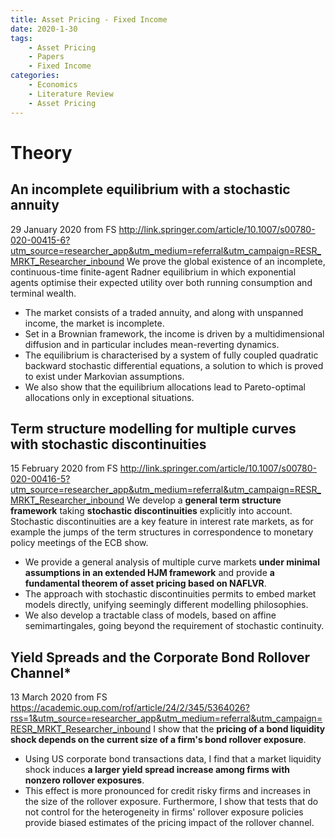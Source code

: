 ```yaml
---
title: Asset Pricing - Fixed Income
date: 2020-1-30
tags: 
	- Asset Pricing
	- Papers
	- Fixed Income
categories: 
	- Economics
	- Literature Review
	- Asset Pricing
---
```

# Theory
## An incomplete equilibrium with a stochastic annuity
29 January 2020 from FS
http://link.springer.com/article/10.1007/s00780-020-00415-6?utm_source=researcher_app&utm_medium=referral&utm_campaign=RESR_MRKT_Researcher_inbound
We prove the global existence of an incomplete, continuous-time finite-agent Radner equilibrium in which exponential agents optimise their expected utility over both running consumption and terminal wealth. 
+ The market consists of a traded annuity, and along with unspanned income, the market is incomplete. 
+ Set in a Brownian framework, the income is driven by a multidimensional diffusion and in particular includes mean-reverting dynamics. 
+ The equilibrium is characterised by a system of fully coupled quadratic backward stochastic differential equations, a solution to which is proved to exist under Markovian assumptions. 
+ We also show that the equilibrium allocations lead to Pareto-optimal allocations only in exceptional situations.

## Term structure modelling for multiple curves with stochastic discontinuities
15 February 2020 from FS
http://link.springer.com/article/10.1007/s00780-020-00416-5?utm_source=researcher_app&utm_medium=referral&utm_campaign=RESR_MRKT_Researcher_inbound
We develop a __general term structure framework__ taking __stochastic discontinuities__ explicitly into account. Stochastic discontinuities are a key feature in interest rate markets, as for example the jumps of the term structures in correspondence to monetary policy meetings of the ECB show. 
+ We provide a general analysis of multiple curve markets __under minimal assumptions in an extended HJM framework__ and provide __a fundamental theorem of asset pricing based on NAFLVR__. 
+ The approach with stochastic discontinuities permits to embed market models directly, unifying seemingly different modelling philosophies. 
+ We also develop a tractable class of models, based on affine semimartingales, going beyond the requirement of stochastic continuity.


## Yield Spreads and the Corporate Bond Rollover Channel*
13 March 2020 from FS
https://academic.oup.com/rof/article/24/2/345/5364026?rss=1&utm_source=researcher_app&utm_medium=referral&utm_campaign=RESR_MRKT_Researcher_inbound
I show that the __pricing of a bond liquidity shock depends on the current size of a firm's bond rollover exposure__. 
+ Using US corporate bond transactions data, I find that a market liquidity shock induces __a larger yield spread increase among firms with nonzero rollover exposures__. 
+ This effect is more pronounced for credit risky firms and increases in the size of the rollover exposure. Furthermore, I show that tests that do not control for the heterogeneity in firms' rollover exposure policies provide biased estimates of the pricing impact of the rollover channel.